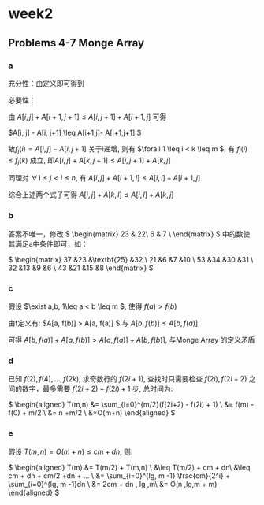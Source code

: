 # week2

## Problems 4-7 Monge Array

### a
充分性：由定义即可得到

必要性：

由 $A[i,j] + A[i+1, j+1] \leq A[i,j+1] + A[i+1, j]$ 可得

$A[i, j] - A[i, j+1] \leq A[i+1,j]- A[i+1,j+1] $

故$f_j(i) = A[i, j] - A[i, j+1]$ 关于i递增, 则有 $\forall 1 \leq i < k \leq m $, 有 $f_j(i) \leq f_j(k)$ 成立, 即$A[i,j] + A[k, j+1] \leq A[i,j+1] + A[k, j]$

同理对 $\forall 1 \leq j < l \leq n$, 有 $A[i,j] + A[i+1, l] \leq A[i,l] + A[i+1, j]$

综合上述两个式子可得 $A[i, j] + A[k,l] \leq A[i,l] + A[k, j]$

### b
答案不唯一，修改 
$
\begin{matrix}
23 & 22\\
6  & 7 \\
\end{matrix}
$ 中的数使其满足a中条件即可，如：

$
\begin{matrix}
37 &23 &\textbf{25} &32 \\
21 &6  &7  &10 \\
53 &34 &30 &31 \\
32 &13 &9  &6 \\
43 &21 &15 &8
\end{matrix}
$

### c
假设 $\exist a,b, 1\leq a < b \leq m $, 使得 $f(a) > f(b)$ 

由f定义有: $A[a, f(b)] > A[a, f(a)] $ 与 $A[b,f(b)] \leq A[b,f(a)]$

可得 $A[b,f(a)] + A[a, f(b)] > A[a,f(a)] + A[b, f(b)]$, 与Monge Array 的定义矛盾

### d
已知 $f(2), f(4), ... , f(2k)$, 求奇数行的 $f(2i+1)$, 查找时只需要检查 $f(2i), f(2i+2)$ 之间的数字，最多需要 $f(2i+2) - f(2i) + 1$ 步, 总时间为: 

$
\begin{aligned}
T(m,n) &= \sum_{i=0}^{m/2}(f(2i+2) - f(2i) + 1) \\
       &= f(m) - f(0) + m/2 \\
       &= n +m/2 \\
       &=O(m+n)
\end{aligned}
$

### e
假设 $T(m,n) = O(m+n) \leq cm + dn$, 则: 

$
\begin{aligned}
T(m) &= T(m/2) + T(m,n) \\
     &\leq T(m/2) + cm + dn\\
     &\leq cm + dn + cm/2 +dn + ... \\
     &= \sum_{i=0}^{lg\, m -1} \frac{cm}{2^i} + \sum_{i=0}^{lg\, m -1}dn \\
     &= 2cm + dn \, lg \,m\\
     &= O(n \,lg\,m + m)
\end{aligned}
$